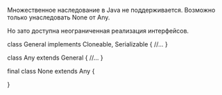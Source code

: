Множественное наследование в Java не поддерживается. Возможно только унаследовать None от Any. 

Но зато доступна неограниченная реализация интерфейсов.

class General implements Cloneable, Serializable  {
    //...
}

class Any extends General {
    //...
}

final class None extends Any {
    
}
